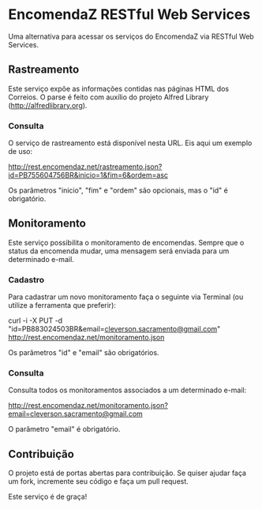 EncomendaZ RESTful Web Services
=============================

Uma alternativa para acessar os serviços do EncomendaZ via RESTful Web Services.

Rastreamento
------------

Este serviço expõe as informações contidas nas páginas HTML dos Correios. O parse é feito com auxílio do projeto Alfred Library (http://alfredlibrary.org).  

### Consulta

O serviço de rastreamento está disponível nesta URL. Eis aqui um exemplo de uso:

http://rest.encomendaz.net/rastreamento.json?id=PB755604756BR&inicio=1&fim=6&ordem=asc

Os parâmetros "inicio", "fim" e "ordem" são opcionais, mas o "id" é obrigatório.

Monitoramento
------------

Este serviço possibilita o monitoramento de encomendas. Sempre que o status da encomenda mudar, uma mensagem será enviada para um determinado e-mail.  

### Cadastro

Para cadastrar um novo monitoramento faça o seguinte via Terminal (ou utilize a ferramenta que preferir):

curl -i -X PUT -d "id=PB883024503BR&email=cleverson.sacramento@gmail.com" http://rest.encomendaz.net/monitoramento.json

Os parâmetros "id" e "email" são obrigatórios.

### Consulta

Consulta todos os monitoramentos associados a um determinado e-mail:

http://rest.encomendaz.net/monitoramento.json?email=cleverson.sacramento@gmail.com

O parâmetro "email" é obrigatório.

Contribuição
--------------

O projeto está de portas abertas para contribuição. Se quiser ajudar faça um fork, incremente seu código e faça um pull request.

Este serviço é de graça!